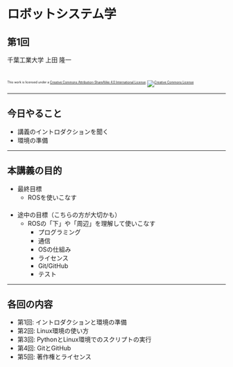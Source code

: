 # ロボットシステム学

## 第1回

千葉工業大学 上田 隆一

<br />

<p style="font-size:50%">
This work is licensed under a <a rel="license" href="http://creativecommons.org/licenses/by-sa/4.0/">Creative Commons Attribution-ShareAlike 4.0 International License</a>.
<a rel="license" href="http://creativecommons.org/licenses/by-sa/4.0/">
<img alt="Creative Commons License" style="border-width:0" src="https://i.creativecommons.org/l/by-sa/4.0/88x31.png" /></a>
</p>

---

## 今日やること

* 講義のイントロダクションを聞く
* 環境の準備

---

## 本講義の目的

* 最終目標
    * ROSを使いこなす<br />　
* 途中の目標（こちらの方が大切かも）
    * ROSの「下」や「周辺」を理解して使いこなす
        * プログラミング
        * 通信
        * OSの仕組み
        * ライセンス
        * Git/GitHub
        * テスト

---

## 各回の内容

* 第1回: イントロダクションと環境の準備
* 第2回: Linux環境の使い方
* 第3回: PythonとLinux環境でのスクリプトの実行
* 第4回: GitとGitHub
* 第5回: 著作権とライセンス


